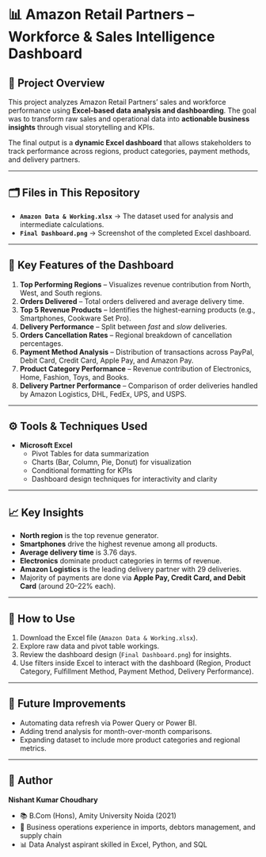 # 📊 Amazon Retail Partners – Workforce & Sales Intelligence Dashboard  

## 📌 Project Overview  
This project analyzes Amazon Retail Partners’ sales and workforce performance using **Excel-based data analysis and dashboarding**. The goal was to transform raw sales and operational data into **actionable business insights** through visual storytelling and KPIs.  

The final output is a **dynamic Excel dashboard** that allows stakeholders to track performance across regions, product categories, payment methods, and delivery partners.  

---

## 🗂️ Files in This Repository  
- **`Amazon Data & Working.xlsx`** → The dataset used for analysis and intermediate calculations.  
- **`Final Dashboard.png`** → Screenshot of the completed Excel dashboard.  

---

## 🔑 Key Features of the Dashboard  
1. **Top Performing Regions** – Visualizes revenue contribution from North, West, and South regions.  
2. **Orders Delivered** – Total orders delivered and average delivery time.  
3. **Top 5 Revenue Products** – Identifies the highest-earning products (e.g., Smartphones, Cookware Set Pro).  
4. **Delivery Performance** – Split between *fast* and *slow* deliveries.  
5. **Orders Cancellation Rates** – Regional breakdown of cancellation percentages.  
6. **Payment Method Analysis** – Distribution of transactions across PayPal, Debit Card, Credit Card, Apple Pay, and Amazon Pay.  
7. **Product Category Performance** – Revenue contribution of Electronics, Home, Fashion, Toys, and Books.  
8. **Delivery Partner Performance** – Comparison of order deliveries handled by Amazon Logistics, DHL, FedEx, UPS, and USPS.  

---

## ⚙️ Tools & Techniques Used  
- **Microsoft Excel**  
  - Pivot Tables for data summarization  
  - Charts (Bar, Column, Pie, Donut) for visualization  
  - Conditional formatting for KPIs  
  - Dashboard design techniques for interactivity and clarity  

---

## 📈 Key Insights  
- **North region** is the top revenue generator.  
- **Smartphones** drive the highest revenue among all products.  
- **Average delivery time** is 3.76 days.  
- **Electronics** dominate product categories in terms of revenue.  
- **Amazon Logistics** is the leading delivery partner with 29 deliveries.  
- Majority of payments are done via **Apple Pay, Credit Card, and Debit Card** (around 20–22% each).  

---

## 🚀 How to Use  
1. Download the Excel file (`Amazon Data & Working.xlsx`).  
2. Explore raw data and pivot table workings.  
3. Review the dashboard design (`Final Dashboard.png`) for insights.  
4. Use filters inside Excel to interact with the dashboard (Region, Product Category, Fulfillment Method, Payment Method, Delivery Performance).  

---

## 📌 Future Improvements  
- Automating data refresh via Power Query or Power BI.  
- Adding trend analysis for month-over-month comparisons.  
- Expanding dataset to include more product categories and regional metrics.  

---

## 👤 Author  
**Nishant Kumar Choudhary**  
- 📚 B.Com (Hons), Amity University Noida (2021)  
- 💼 Business operations experience in imports, debtors management, and supply chain  
- 📊 Data Analyst aspirant skilled in Excel, Python, and SQL  

